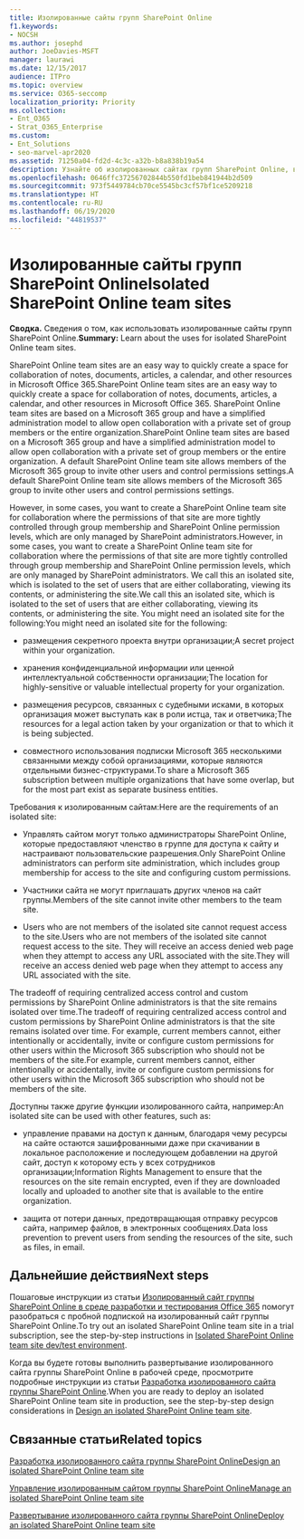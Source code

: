 ```yaml
---
title: Изолированные сайты групп SharePoint Online
f1.keywords:
- NOCSH
ms.author: josephd
author: JoeDavies-MSFT
manager: laurawi
ms.date: 12/15/2017
audience: ITPro
ms.topic: overview
ms.service: O365-seccomp
localization_priority: Priority
ms.collection:
- Ent_O365
- Strat_O365_Enterprise
ms.custom:
- Ent_Solutions
- seo-marvel-apr2020
ms.assetid: 71250a04-fd2d-4c3c-a32b-b8a838b19a54
description: Узнайте об изолированных сайтах групп SharePoint Online, в том числе об использовании, требованиях и функциях, которые они поддерживают.
ms.openlocfilehash: 0646ffc37256702844b550fd1beb841944b2d509
ms.sourcegitcommit: 973f5449784cb70ce5545bc3cf57bf1ce5209218
ms.translationtype: HT
ms.contentlocale: ru-RU
ms.lasthandoff: 06/19/2020
ms.locfileid: "44819537"
---
```

# <a name="isolated-sharepoint-online-team-sites"></a><span data-ttu-id="2cd20-103">Изолированные сайты групп SharePoint Online</span><span class="sxs-lookup"><span data-stu-id="2cd20-103">Isolated SharePoint Online team sites</span></span>

 <span data-ttu-id="2cd20-104">**Сводка.** Сведения о том, как использовать изолированные сайты групп SharePoint Online.</span><span class="sxs-lookup"><span data-stu-id="2cd20-104">**Summary:** Learn about the uses for isolated SharePoint Online team sites.</span></span>
  
<span data-ttu-id="2cd20-105">SharePoint Online team sites are an easy way to quickly create a space for collaboration of notes, documents, articles, a calendar, and other resources in Microsoft Office 365.</span><span class="sxs-lookup"><span data-stu-id="2cd20-105">SharePoint Online team sites are an easy way to quickly create a space for collaboration of notes, documents, articles, a calendar, and other resources in Microsoft Office 365.</span></span> <span data-ttu-id="2cd20-106">SharePoint Online team sites are based on a Microsoft 365 group and have a simplified administration model to allow open collaboration with a private set of group members or the entire organization.</span><span class="sxs-lookup"><span data-stu-id="2cd20-106">SharePoint Online team sites are based on a Microsoft 365 group and have a simplified administration model to allow open collaboration with a private set of group members or the entire organization.</span></span> <span data-ttu-id="2cd20-107">A default SharePoint Online team site allows members of the Microsoft 365 group to invite other users and control permissions settings.</span><span class="sxs-lookup"><span data-stu-id="2cd20-107">A default SharePoint Online team site allows members of the Microsoft 365 group to invite other users and control permissions settings.</span></span>
  
<span data-ttu-id="2cd20-108">However, in some cases, you want to create a SharePoint Online team site for collaboration where the permissions of that site are more tightly controlled through group membership and SharePoint Online permission levels, which are only managed by SharePoint administrators.</span><span class="sxs-lookup"><span data-stu-id="2cd20-108">However, in some cases, you want to create a SharePoint Online team site for collaboration where the permissions of that site are more tightly controlled through group membership and SharePoint Online permission levels, which are only managed by SharePoint administrators.</span></span> <span data-ttu-id="2cd20-109">We call this an isolated site, which is isolated to the set of users that are either collaborating, viewing its contents, or administering the site.</span><span class="sxs-lookup"><span data-stu-id="2cd20-109">We call this an isolated site, which is isolated to the set of users that are either collaborating, viewing its contents, or administering the site.</span></span> <span data-ttu-id="2cd20-110">You might need an isolated site for the following:</span><span class="sxs-lookup"><span data-stu-id="2cd20-110">You might need an isolated site for the following:</span></span>
  
- <span data-ttu-id="2cd20-111">размещения секретного проекта внутри организации;</span><span class="sxs-lookup"><span data-stu-id="2cd20-111">A secret project within your organization.</span></span>
    
- <span data-ttu-id="2cd20-112">хранения конфиденциальной информации или ценной интеллектуальной собственности организации;</span><span class="sxs-lookup"><span data-stu-id="2cd20-112">The location for highly-sensitive or valuable intellectual property for your organization.</span></span>
    
- <span data-ttu-id="2cd20-113">размещения ресурсов, связанных с судебными исками, в которых организация может выступать как в роли истца, так и ответчика;</span><span class="sxs-lookup"><span data-stu-id="2cd20-113">The resources for a legal action taken by your organization or that to which it is being subjected.</span></span>
    
- <span data-ttu-id="2cd20-114">совместного использования подписки Microsoft 365 несколькими связанными между собой организациями, которые являются отдельными бизнес-структурами.</span><span class="sxs-lookup"><span data-stu-id="2cd20-114">To share a Microsoft 365 subscription between multiple organizations that have some overlap, but for the most part exist as separate business entities.</span></span>
    
<span data-ttu-id="2cd20-115">Требования к изолированным сайтам:</span><span class="sxs-lookup"><span data-stu-id="2cd20-115">Here are the requirements of an isolated site:</span></span>
  
- <span data-ttu-id="2cd20-116">Управлять сайтом могут только администраторы SharePoint Online, которые предоставляют членство в группе для доступа к сайту и настраивают пользовательские разрешения.</span><span class="sxs-lookup"><span data-stu-id="2cd20-116">Only SharePoint Online administrators can perform site administration, which includes group membership for access to the site and configuring custom permissions.</span></span>
    
- <span data-ttu-id="2cd20-117">Участники сайта не могут приглашать других членов на сайт группы.</span><span class="sxs-lookup"><span data-stu-id="2cd20-117">Members of the site cannot invite other members to the team site.</span></span>
    
- <span data-ttu-id="2cd20-118">Users who are not members of the isolated site cannot request access to the site.</span><span class="sxs-lookup"><span data-stu-id="2cd20-118">Users who are not members of the isolated site cannot request access to the site.</span></span> <span data-ttu-id="2cd20-119">They will receive an access denied web page when they attempt to access any URL associated with the site.</span><span class="sxs-lookup"><span data-stu-id="2cd20-119">They will receive an access denied web page when they attempt to access any URL associated with the site.</span></span>
    
<span data-ttu-id="2cd20-120">The tradeoff of requiring centralized access control and custom permissions by SharePoint Online administrators is that the site remains isolated over time.</span><span class="sxs-lookup"><span data-stu-id="2cd20-120">The tradeoff of requiring centralized access control and custom permissions by SharePoint Online administrators is that the site remains isolated over time.</span></span> <span data-ttu-id="2cd20-121">For example, current members cannot, either intentionally or accidentally, invite or configure custom permissions for other users within the Microsoft 365 subscription who should not be members of the site.</span><span class="sxs-lookup"><span data-stu-id="2cd20-121">For example, current members cannot, either intentionally or accidentally, invite or configure custom permissions for other users within the Microsoft 365 subscription who should not be members of the site.</span></span>
  
<span data-ttu-id="2cd20-122">Доступны также другие функции изолированного сайта, например:</span><span class="sxs-lookup"><span data-stu-id="2cd20-122">An isolated site can be used with other features, such as:</span></span>
  
- <span data-ttu-id="2cd20-123">управление правами на доступ к данным, благодаря чему ресурсы на сайте остаются зашифрованными даже при скачивании в локальное расположение и последующем добавлении на другой сайт, доступ к которому есть у всех сотрудников организации;</span><span class="sxs-lookup"><span data-stu-id="2cd20-123">Information Rights Management to ensure that the resources on the site remain encrypted, even if they are downloaded locally and uploaded to another site that is available to the entire organization.</span></span>
    
- <span data-ttu-id="2cd20-124">защита от потери данных, предотвращающая отправку ресурсов сайта, например файлов, в электронных сообщениях.</span><span class="sxs-lookup"><span data-stu-id="2cd20-124">Data loss prevention to prevent users from sending the resources of the site, such as files, in email.</span></span>
    
## <a name="next-steps"></a><span data-ttu-id="2cd20-125">Дальнейшие действия</span><span class="sxs-lookup"><span data-stu-id="2cd20-125">Next steps</span></span>

<span data-ttu-id="2cd20-126">Пошаговые инструкции из статьи [Изолированный сайт группы SharePoint Online в среде разработки и тестирования Office 365](isolated-sharepoint-online-team-site-dev-test-environment.md) помогут разобраться с пробной подпиской на изолированный сайт группы SharePoint Online.</span><span class="sxs-lookup"><span data-stu-id="2cd20-126">To try out an isolated SharePoint Online team site in a trial subscription, see the step-by-step instructions in [Isolated SharePoint Online team site dev/test environment](isolated-sharepoint-online-team-site-dev-test-environment.md).</span></span>
  
<span data-ttu-id="2cd20-127">Когда вы будете готовы выполнить развертывание изолированного сайта группы SharePoint Online в рабочей среде, просмотрите подробные инструкции из статьи [Разработка изолированного сайта группы SharePoint Online](design-an-isolated-sharepoint-online-team-site.md).</span><span class="sxs-lookup"><span data-stu-id="2cd20-127">When you are ready to deploy an isolated SharePoint Online team site in production, see the step-by-step design considerations in [Design an isolated SharePoint Online team site](design-an-isolated-sharepoint-online-team-site.md).</span></span>
  
## <a name="related-topics"></a><span data-ttu-id="2cd20-128">Связанные статьи</span><span class="sxs-lookup"><span data-stu-id="2cd20-128">Related topics</span></span>

[<span data-ttu-id="2cd20-129">Разработка изолированного сайта группы SharePoint Online</span><span class="sxs-lookup"><span data-stu-id="2cd20-129">Design an isolated SharePoint Online team site</span></span>](design-an-isolated-sharepoint-online-team-site.md)
  
[<span data-ttu-id="2cd20-130">Управление изолированным сайтом группы SharePoint Online</span><span class="sxs-lookup"><span data-stu-id="2cd20-130">Manage an isolated SharePoint Online team site</span></span>](manage-an-isolated-sharepoint-online-team-site.md)

[<span data-ttu-id="2cd20-131">Развертывание изолированного сайта группы SharePoint Online</span><span class="sxs-lookup"><span data-stu-id="2cd20-131">Deploy an isolated SharePoint Online team site</span></span>](deploy-an-isolated-sharepoint-online-team-site.md)


